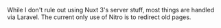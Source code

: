 While I don't rule out using Nuxt 3's server stuff, most things are handled via Laravel.
The current only use of Nitro is to redirect old pages.